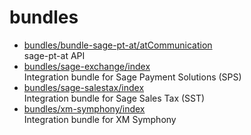 # bundles

* [bundles/bundle-sage-pt-at/atCommunication](bundle-sage-pt-at/atCommunication.md)  
  sage-pt-at API  
* [bundles/sage-exchange/index](sage-exchange/index.md)  
  Integration bundle for Sage Payment Solutions (SPS)
* [bundles/sage-salestax/index](sage-salestax/index.md)  
  Integration bundle for Sage Sales Tax (SST)
* [bundles/xm-symphony/index](xm-symphony/index.md)  
  Integration bundle for XM Symphony
